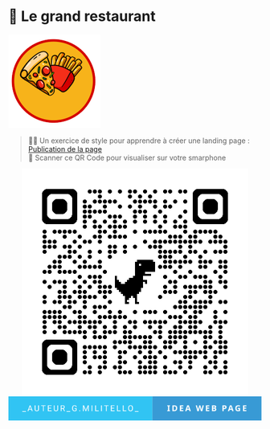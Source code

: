 # 🚀 Le grand restaurant
![cover](./asset/logo.png)

> 🧑‍💻 Un exercice de style pour apprendre à créer une landing page : 
> [Publication de la page](https://giusmili.github.io/le_grand_restaurant/)<br>
> 🧐 Scanner ce QR Code pour visualiser sur votre smarphone
<div style="text-align: center">
   <img src="./asset/qrcode_giusmili.github.io.png" alt="QRcode"> 
</div>

<div style="text-align: center">
<img src="./asset/_auteur_g.militello_-idea-web-page.svg" alt="auteur Militello Giuseppe">
</div>